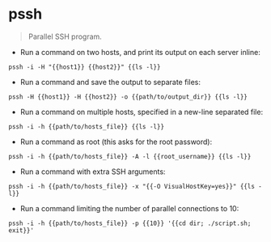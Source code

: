 # pssh

> Parallel SSH program.

- Run a command on two hosts, and print its output on each server inline:

`pssh -i -H "{{host1}} {{host2}}" {{ls -l}}`

- Run a command and save the output to separate files:

`pssh -H {{host1}} -H {{host2}} -o {{path/to/output_dir}} {{ls -l}}`

- Run a command on multiple hosts, specified in a new-line separated file:

`pssh -i -h {{path/to/hosts_file}} {{ls -l}}`

- Run a command as root (this asks for the root password):

`pssh -i -h {{path/to/hosts_file}} -A -l {{root_username}} {{ls -l}}`

- Run a command with extra SSH arguments:

`pssh -i -h {{path/to/hosts_file}} -x "{{-O VisualHostKey=yes}}" {{ls -l}}`

- Run a command limiting the number of parallel connections to 10:

`pssh -i -h {{path/to/hosts_file}} -p {{10}} '{{cd dir; ./script.sh; exit}}'`
